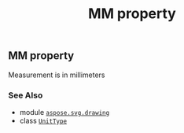 ﻿---
title: MM property
second_title: Aspose.SVG for Python via .NET API References
description: 
type: docs
weight: 180
url: /python-net/aspose.svg.drawing/unittype/mm/
is_root: false
---

## MM property


Measurement is in millimeters

### See Also
* module [`aspose.svg.drawing`](../../)
* class [`UnitType`](/svg/python-net/aspose.svg.drawing/unittype)
